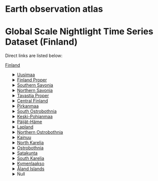 # Earth observation atlas
 # Global Scale Nightlight Time Series Dataset (Finland)
Direct links are listed below:

<a href="https://eoatlas-nightlight.s3.amazonaws.com/eoatlas-monthly-nightlight-00062.csv">Finland</a>
<ul>
<details>
<summary><a href="https://eoatlas-nightlight.s3.amazonaws.com/eoatlas-monthly-nightlight-01175.csv">Uusimaa</a></summary>
<ul>
<ol>
<li><a href="https://eoatlas-nightlight.s3.amazonaws.com/eoatlas-monthly-nightlight-24313.csv">Helsinki sub-region</a></li><li><a href="https://eoatlas-nightlight.s3.amazonaws.com/eoatlas-monthly-nightlight-24325.csv">Porvoon seutukunta</a></li><li><a href="https://eoatlas-nightlight.s3.amazonaws.com/eoatlas-monthly-nightlight-24337.csv">Loviisan seutukunta</a></li></ul>
</ol>
</details>
<details>
<summary><a href="https://eoatlas-nightlight.s3.amazonaws.com/eoatlas-monthly-nightlight-01176.csv">Finland Proper</a></summary>
<ul>
<ol>
</ul>
</ol>
</details>
<details>
<summary><a href="https://eoatlas-nightlight.s3.amazonaws.com/eoatlas-monthly-nightlight-01177.csv">Southern Savonia</a></summary>
<ul>
<ol>
<li><a href="https://eoatlas-nightlight.s3.amazonaws.com/eoatlas-monthly-nightlight-24300.csv">Savonlinnan seutukunta</a></li><li><a href="https://eoatlas-nightlight.s3.amazonaws.com/eoatlas-monthly-nightlight-24329.csv">Mikkelin seutukunta</a></li><li><a href="https://eoatlas-nightlight.s3.amazonaws.com/eoatlas-monthly-nightlight-24334.csv">Pieksämäen seutukunta</a></li></ul>
</ol>
</details>
<details>
<summary><a href="https://eoatlas-nightlight.s3.amazonaws.com/eoatlas-monthly-nightlight-01178.csv">Northern Savonia</a></summary>
<ul>
<ol>
<li><a href="https://eoatlas-nightlight.s3.amazonaws.com/eoatlas-monthly-nightlight-24302.csv">Varkauden seutukunta</a></li><li><a href="https://eoatlas-nightlight.s3.amazonaws.com/eoatlas-monthly-nightlight-24303.csv">Ylä-Savon seutukunta</a></li><li><a href="https://eoatlas-nightlight.s3.amazonaws.com/eoatlas-monthly-nightlight-24327.csv">Sisä-Savon seutukunta</a></li><li><a href="https://eoatlas-nightlight.s3.amazonaws.com/eoatlas-monthly-nightlight-24333.csv">North Eastern Savonia</a></li><li><a href="https://eoatlas-nightlight.s3.amazonaws.com/eoatlas-monthly-nightlight-24345.csv">Kuopio sub-region</a></li></ul>
</ol>
</details>
<details>
<summary><a href="https://eoatlas-nightlight.s3.amazonaws.com/eoatlas-monthly-nightlight-01179.csv">Tavastia Proper</a></summary>
<ul>
<ol>
<li><a href="https://eoatlas-nightlight.s3.amazonaws.com/eoatlas-monthly-nightlight-24310.csv">Hämeenlinnan seutukunta</a></li><li><a href="https://eoatlas-nightlight.s3.amazonaws.com/eoatlas-monthly-nightlight-24324.csv">Riihimäen seutukunta</a></li><li><a href="https://eoatlas-nightlight.s3.amazonaws.com/eoatlas-monthly-nightlight-24341.csv">Forssan seutukunta</a></li></ul>
</ol>
</details>
<details>
<summary><a href="https://eoatlas-nightlight.s3.amazonaws.com/eoatlas-monthly-nightlight-01180.csv">Central Finland</a></summary>
<ul>
<ol>
<li><a href="https://eoatlas-nightlight.s3.amazonaws.com/eoatlas-monthly-nightlight-24282.csv">Saarijärvi-Viitasaari</a></li><li><a href="https://eoatlas-nightlight.s3.amazonaws.com/eoatlas-monthly-nightlight-24286.csv">Keuruun seutukunta</a></li><li><a href="https://eoatlas-nightlight.s3.amazonaws.com/eoatlas-monthly-nightlight-24290.csv">Äänekoski</a></li><li><a href="https://eoatlas-nightlight.s3.amazonaws.com/eoatlas-monthly-nightlight-24291.csv">Jämsä</a></li><li><a href="https://eoatlas-nightlight.s3.amazonaws.com/eoatlas-monthly-nightlight-24326.csv">Joutsa</a></li><li><a href="https://eoatlas-nightlight.s3.amazonaws.com/eoatlas-monthly-nightlight-24347.csv">Jyväskylä</a></li></ul>
</ol>
</details>
<details>
<summary><a href="https://eoatlas-nightlight.s3.amazonaws.com/eoatlas-monthly-nightlight-01181.csv">Pirkanmaa</a></summary>
<ul>
<ol>
<li><a href="https://eoatlas-nightlight.s3.amazonaws.com/eoatlas-monthly-nightlight-24295.csv">Lounais-Pirkanmaan seutukunta</a></li><li><a href="https://eoatlas-nightlight.s3.amazonaws.com/eoatlas-monthly-nightlight-24296.csv">Luoteis-Pirkanmaan seutukunta</a></li><li><a href="https://eoatlas-nightlight.s3.amazonaws.com/eoatlas-monthly-nightlight-24314.csv">Tampereen seutukunta</a></li><li><a href="https://eoatlas-nightlight.s3.amazonaws.com/eoatlas-monthly-nightlight-24321.csv">Ylä-Pirkanmaan seutukunta</a></li><li><a href="https://eoatlas-nightlight.s3.amazonaws.com/eoatlas-monthly-nightlight-24322.csv">Etelä-Pirkanmaan seutukunta</a></li></ul>
</ol>
</details>
<details>
<summary><a href="https://eoatlas-nightlight.s3.amazonaws.com/eoatlas-monthly-nightlight-01182.csv">South Ostrobothnia</a></summary>
<ul>
<ol>
<li><a href="https://eoatlas-nightlight.s3.amazonaws.com/eoatlas-monthly-nightlight-24306.csv">Suupohjan seutukunta</a></li><li><a href="https://eoatlas-nightlight.s3.amazonaws.com/eoatlas-monthly-nightlight-24312.csv">Seinäjoen seutukunta</a></li><li><a href="https://eoatlas-nightlight.s3.amazonaws.com/eoatlas-monthly-nightlight-24331.csv">Kuusiokuntien seutukunta</a></li><li><a href="https://eoatlas-nightlight.s3.amazonaws.com/eoatlas-monthly-nightlight-24340.csv">Järviseudun seutukunta</a></li></ul>
</ol>
</details>
<details>
<summary><a href="https://eoatlas-nightlight.s3.amazonaws.com/eoatlas-monthly-nightlight-01183.csv">Keski-Pohjanmaa</a></summary>
<ul>
<ol>
<li><a href="https://eoatlas-nightlight.s3.amazonaws.com/eoatlas-monthly-nightlight-24281.csv">Kaustisen seutukunta</a></li><li><a href="https://eoatlas-nightlight.s3.amazonaws.com/eoatlas-monthly-nightlight-24344.csv">Kokkolan seutukunta</a></li></ul>
</ol>
</details>
<details>
<summary><a href="https://eoatlas-nightlight.s3.amazonaws.com/eoatlas-monthly-nightlight-01184.csv">Päijät-Häme</a></summary>
<ul>
<ol>
<li><a href="https://eoatlas-nightlight.s3.amazonaws.com/eoatlas-monthly-nightlight-24308.csv">Lahden seutukunta</a></li></ul>
</ol>
</details>
<details>
<summary><a href="https://eoatlas-nightlight.s3.amazonaws.com/eoatlas-monthly-nightlight-01185.csv">Lapland</a></summary>
<ul>
<ol>
</ul>
</ol>
</details>
<details>
<summary><a href="https://eoatlas-nightlight.s3.amazonaws.com/eoatlas-monthly-nightlight-01186.csv">Northern Ostrobothnia</a></summary>
<ul>
<ol>
<li><a href="https://eoatlas-nightlight.s3.amazonaws.com/eoatlas-monthly-nightlight-24287.csv">Koillismaan seutukunta</a></li><li><a href="https://eoatlas-nightlight.s3.amazonaws.com/eoatlas-monthly-nightlight-24293.csv">Nivala–Haapajärven seutukunta</a></li><li><a href="https://eoatlas-nightlight.s3.amazonaws.com/eoatlas-monthly-nightlight-24304.csv">Ylivieskan seutukunta</a></li><li><a href="https://eoatlas-nightlight.s3.amazonaws.com/eoatlas-monthly-nightlight-24323.csv">Oulun seutukunta</a></li><li><a href="https://eoatlas-nightlight.s3.amazonaws.com/eoatlas-monthly-nightlight-24336.csv">Haapaveden-Siikalatvan seutukunta</a></li><li><a href="https://eoatlas-nightlight.s3.amazonaws.com/eoatlas-monthly-nightlight-24338.csv">Raahen seutukunta</a></li><li><a href="https://eoatlas-nightlight.s3.amazonaws.com/eoatlas-monthly-nightlight-24339.csv">Oulunkaaren seutukunta</a></li></ul>
</ol>
</details>
<details>
<summary><a href="https://eoatlas-nightlight.s3.amazonaws.com/eoatlas-monthly-nightlight-01187.csv">Kainuu</a></summary>
<ul>
<ol>
<li><a href="https://eoatlas-nightlight.s3.amazonaws.com/eoatlas-monthly-nightlight-24292.csv">Kajaanin seutukunta</a></li><li><a href="https://eoatlas-nightlight.s3.amazonaws.com/eoatlas-monthly-nightlight-24294.csv">Kehys-Kainuun seutukunta</a></li></ul>
</ol>
</details>
<details>
<summary><a href="https://eoatlas-nightlight.s3.amazonaws.com/eoatlas-monthly-nightlight-01188.csv">North Karelia</a></summary>
<ul>
<ol>
<li><a href="https://eoatlas-nightlight.s3.amazonaws.com/eoatlas-monthly-nightlight-24311.csv">Joensuun seutukunta</a></li><li><a href="https://eoatlas-nightlight.s3.amazonaws.com/eoatlas-monthly-nightlight-24315.csv">Keski-Karjalan seutukunta</a></li><li><a href="https://eoatlas-nightlight.s3.amazonaws.com/eoatlas-monthly-nightlight-24335.csv">Pielisen Karjalan seutukunta</a></li></ul>
</ol>
</details>
<details>
<summary><a href="https://eoatlas-nightlight.s3.amazonaws.com/eoatlas-monthly-nightlight-01189.csv">Ostrobothnia</a></summary>
<ul>
<ol>
<li><a href="https://eoatlas-nightlight.s3.amazonaws.com/eoatlas-monthly-nightlight-24280.csv">Sydösterbotten</a></li><li><a href="https://eoatlas-nightlight.s3.amazonaws.com/eoatlas-monthly-nightlight-24317.csv">Kyrönmaan seutukunta</a></li><li><a href="https://eoatlas-nightlight.s3.amazonaws.com/eoatlas-monthly-nightlight-24319.csv">Pietarsaaren seutukunta</a></li><li><a href="https://eoatlas-nightlight.s3.amazonaws.com/eoatlas-monthly-nightlight-24320.csv">Vaasa sub-region</a></li></ul>
</ol>
</details>
<details>
<summary><a href="https://eoatlas-nightlight.s3.amazonaws.com/eoatlas-monthly-nightlight-01190.csv">Satakunta</a></summary>
<ul>
<ol>
<li><a href="https://eoatlas-nightlight.s3.amazonaws.com/eoatlas-monthly-nightlight-24283.csv">Rauman seutukunta</a></li><li><a href="https://eoatlas-nightlight.s3.amazonaws.com/eoatlas-monthly-nightlight-24297.csv">Pohjois-Satakunnan seutukunta</a></li><li><a href="https://eoatlas-nightlight.s3.amazonaws.com/eoatlas-monthly-nightlight-24328.csv">Porin seutukunta</a></li></ul>
</ol>
</details>
<details>
<summary><a href="https://eoatlas-nightlight.s3.amazonaws.com/eoatlas-monthly-nightlight-01191.csv">South Karelia</a></summary>
<ul>
<ol>
<li><a href="https://eoatlas-nightlight.s3.amazonaws.com/eoatlas-monthly-nightlight-24343.csv">Imatran seutukunta</a></li><li><a href="https://eoatlas-nightlight.s3.amazonaws.com/eoatlas-monthly-nightlight-24348.csv">Lappeenrannan seutukunta</a></li></ul>
</ol>
</details>
<details>
<summary><a href="https://eoatlas-nightlight.s3.amazonaws.com/eoatlas-monthly-nightlight-01192.csv">Kymenlaakso</a></summary>
<ul>
<ol>
</ul>
</ol>
</details>
<details>
<summary><a href="https://eoatlas-nightlight.s3.amazonaws.com/eoatlas-monthly-nightlight-01193.csv">Åland Islands</a></summary>
<ul>
<ol>
</ul>
</ol>
</details>
<details>
<summary>Null</summary>
<ul>
<ol>
<li><a href="https://eoatlas-nightlight.s3.amazonaws.com/eoatlas-monthly-nightlight-24284.csv">Kotkan–Haminan seutukunta</a></li><li><a href="https://eoatlas-nightlight.s3.amazonaws.com/eoatlas-monthly-nightlight-24285.csv">Turun seutukunta</a></li><li><a href="https://eoatlas-nightlight.s3.amazonaws.com/eoatlas-monthly-nightlight-24288.csv">Ålands landsbygd</a></li><li><a href="https://eoatlas-nightlight.s3.amazonaws.com/eoatlas-monthly-nightlight-24289.csv">Ålands skärgård</a></li><li><a href="https://eoatlas-nightlight.s3.amazonaws.com/eoatlas-monthly-nightlight-24298.csv">Raseborgs ekonomiska region</a></li><li><a href="https://eoatlas-nightlight.s3.amazonaws.com/eoatlas-monthly-nightlight-24299.csv">Rovaniemen seutukunta</a></li><li><a href="https://eoatlas-nightlight.s3.amazonaws.com/eoatlas-monthly-nightlight-24301.csv">Turunmaan seutukunta</a></li><li><a href="https://eoatlas-nightlight.s3.amazonaws.com/eoatlas-monthly-nightlight-24305.csv">Mariehamns stad</a></li><li><a href="https://eoatlas-nightlight.s3.amazonaws.com/eoatlas-monthly-nightlight-24307.csv">Kemi-Tornion seutukunta</a></li><li><a href="https://eoatlas-nightlight.s3.amazonaws.com/eoatlas-monthly-nightlight-24309.csv">Itä-Lapin seutukunta</a></li><li><a href="https://eoatlas-nightlight.s3.amazonaws.com/eoatlas-monthly-nightlight-24316.csv">Tunturi-Lapin seutukunta</a></li><li><a href="https://eoatlas-nightlight.s3.amazonaws.com/eoatlas-monthly-nightlight-24318.csv">Kouvolan seutukunta</a></li><li><a href="https://eoatlas-nightlight.s3.amazonaws.com/eoatlas-monthly-nightlight-24330.csv">Torniolaakson seutukunta</a></li><li><a href="https://eoatlas-nightlight.s3.amazonaws.com/eoatlas-monthly-nightlight-24332.csv">Pohjois-Lapin seutukunta</a></li><li><a href="https://eoatlas-nightlight.s3.amazonaws.com/eoatlas-monthly-nightlight-24342.csv">Salon seutukunta</a></li><li><a href="https://eoatlas-nightlight.s3.amazonaws.com/eoatlas-monthly-nightlight-24346.csv">Loimaan seutukunta</a></li><li><a href="https://eoatlas-nightlight.s3.amazonaws.com/eoatlas-monthly-nightlight-24349.csv">Vakka-Suomen seutukunta</a></li></ul>
</ol>
</details>
